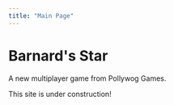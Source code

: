 ```yaml
---
title: "Main Page"
---
```


# Barnard's Star

A new multiplayer game from Pollywog Games.

This site is under construction!